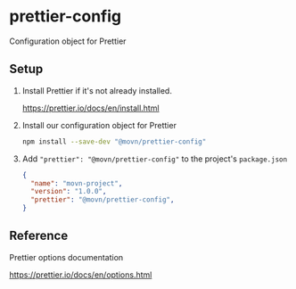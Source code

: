 # prettier-config

Configuration object for Prettier

## Setup

1. Install Prettier if it's not already installed.

    <https://prettier.io/docs/en/install.html>

2. Install our configuration object for Prettier

    ```bash
    npm install --save-dev "@movn/prettier-config"
    ```

3. Add `"prettier": "@movn/prettier-config"` to the project's `package.json`

    ```json
    {
      "name": "movn-project",
      "version": "1.0.0",
      "prettier": "@movn/prettier-config",
    }
    ```

## Reference

Prettier options documentation

<https://prettier.io/docs/en/options.html>
